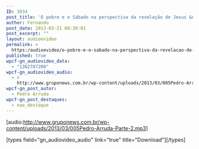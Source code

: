 ```yaml
---
ID: 3034
post_title: 'O pobre e o Sábado na perspectiva da revelação de Jesus &#8211; Parte 2'
author: Fernando
post_date: 2013-03-21 08:30:01
post_excerpt: ""
layout: audioevideo
permalink: >
  https:/audioevideo/o-pobre-e-o-sabado-na-perspectiva-da-revelacao-de-jesus-parte-2
published: true
wpcf-gn_audiovideo_data:
  - "1362787200"
wpcf-gn_audiovideo_audio:
  - >
    http://www.gruponews.com.br/wp-content/uploads/2013/03/005Pedro-Arruda-Parte-2.mp3
wpcf-gn_post_autor:
  - Pedro Arruda
wpcf-gn_post_destaques:
  - nao_destaque
---
```

[audio:http://www.gruponews.com.br/wp-content/uploads/2013/03/005Pedro-Arruda-Parte-2.mp3]

[types field="gn_audiovideo_audio" link="true" title="Download"][/types]